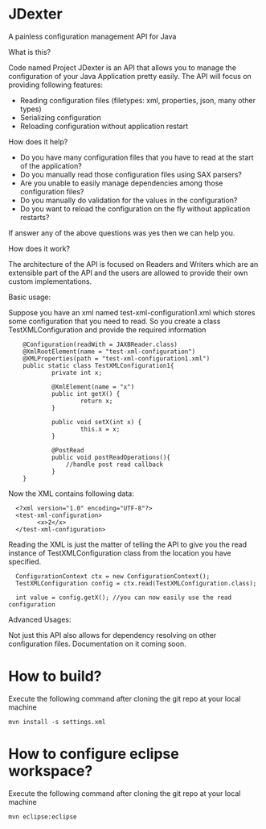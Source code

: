JDexter
=======

A painless configuration management API for Java

What is this?

Code named Project JDexter is an API that allows you to manage the configuration of your Java Application pretty easily.
The API will focus on providing following features:

 - Reading configuration files (filetypes: xml, properties, json, many other types) 
 - Serializing configuration
 - Reloading configuration without application restart

How does it help?

 - Do you have many configuration files that you have to read at the start of the application?
 - Do you manually read those configuration files using SAX parsers?
 - Are you unable to easily manage dependencies among those configuration files?
 - Do you manually do validation for the values in the configuration?
 - Do you want to reload the configuration on the fly without application restarts?
 
 If answer any of the above questions was yes then we can help you.
 
How does it work?

The architecture of the API is focused on Readers and Writers which are an extensible part of the API and the users
are allowed to provide their own custom implementations.

Basic usage:

Suppose you have an xml named test-xml-configuration1.xml which stores some configuration that you need to read. So
you create a class TestXMLConfiguration and provide the required information

        @Configuration(readWith = JAXBReader.class)
        @XmlRootElement(name = "test-xml-configuration")
        @XMLProperties(path = "test-xml-configuration1.xml")
        public static class TestXMLConfiguration1{
                private int x;

                @XmlElement(name = "x") 
                public int getX() {
                        return x;
                }

                public void setX(int x) {
                        this.x = x;
                }
                
                @PostRead
                public void postReadOperations(){
                    //handle post read callback   
                }
        }
        
Now the XML contains following data:

      <?xml version="1.0" encoding="UTF-8"?>
      <test-xml-configuration>
	        <x>2</x>
      </test-xml-configuration>
      
Reading the XML is just the matter of telling the API to give you the read instance of TestXMLConfiguration class
from the location you have specified.

      ConfigurationContext ctx = new ConfigurationContext();
      TestXMLConfiguration config = ctx.read(TestXMLConfiguration.class);
      
      int value = config.getX(); //you can now easily use the read configuration
      
Advanced Usages:

Not just this API also allows for dependency resolving on other configuration files. Documentation on it coming soon.


How to build?
=============

Execute the following command after cloning the git repo at your local machine

`mvn install -s settings.xml`

How to configure eclipse workspace?
====================================
Execute the following command after cloning the git repo at your local machine

`mvn eclipse:eclipse`

